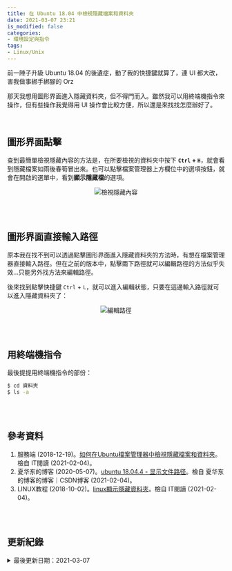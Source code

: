 ```yaml
---
title: 在 Ubuntu 18.04 中檢視隱藏檔案和資料夾
date: 2021-03-07 23:21
is_modified: false
categories:
- 環境設定與指令 
tags:
- Linux/Unix
--- 
```


前一陣子升級 Ubuntu 18.04 的後遺症，動了我的快捷鍵就算了，連 UI 都大改，害我做事綁手綁腳的 Orz
  
那天我想用圖形界面進入隱藏資料夾，但不得門而入。雖然我可以用終端機指令來操作，但有些操作我覺得用 UI 操作會比較方便，所以還是來找找怎麼辦好了。 

<!--more-->
<br>

## 圖形界面點擊

查到最簡單檢視隱藏內容的方法是，在所要檢視的資料夾中按下 **`Ctrl` + `H`**，就會看到隱藏檔案如雨後春筍冒出來。也可以點擊檔案管理器上方欄位中的選項按鈕，就會在開啟的選單中，看到**顯示隱藏檔**的選項。

<center> <img src="https://i.imgur.com/SfAlceo.png" alt="檢視隱藏內容"></center> 

<br><br>

## 圖形界面直接輸入路徑

原本我在找不到可以透過點擊圖形界面進入隱藏資料夾的方法時，有想在檔案管理器直接輸入路徑。但在之前的版本中，點擊兩下路徑就可以編輯路徑的方法似乎失效...只能另外找方法來編輯路徑。

後來找到點擊快捷鍵 `Ctrl` + `L`，就可以進入編輯狀態，只要在這邊輸入路徑就可以進入隱藏資料夾了：
<center> <img src="https://i.imgur.com/WmpJvfd.png" alt="編輯路徑"></center> 


<br><br>

## 用終端機指令

最後提提用終端機指令的部份：
```bash
$ cd 資料夾
$ ls -a
```

<br><br> 

## 參考資料 
1. 服務端 (2018-12-19)。[如何在Ubuntu檔案管理器中檢視隱藏檔案和資料夾](https://www.itread01.com/content/1545182833.html)。檢自 IT閱讀 (2021-02-04)。
2. 夏华东的博客 (2020-05-07)。[ubuntu 18.04.4 - 显示文件路径](https://blog.csdn.net/weixin_44493841/article/details/105969828)。檢自 夏华东的博客的博客｜CSDN博客 (2021-02-04)。
3. LINUX教程 (2018-10-02)。[linux顯示隱藏資料夾](https://www.itread01.com/p/194469.html)。檢自 IT閱讀 (2021-02-04)。


<br><br> 

## 更新紀錄
<details>
  <summary>最後更新日期：2021-03-07</summary>
  <ul class="timestamp">
    　<li>2021-03-07 發布</li>
    　<li>2021-02-04 完稿</li>
    　<li>2021-02-04 起稿</li>
  </ul>
</details>